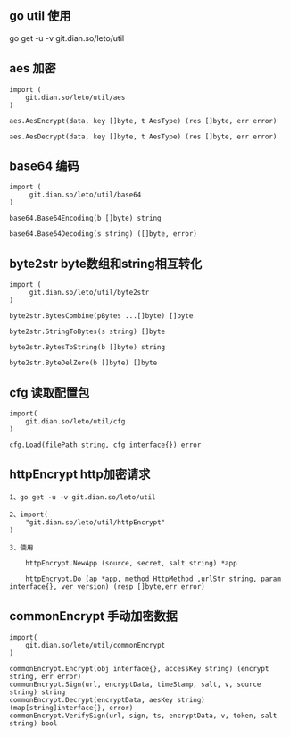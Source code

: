 ## go util 使用

go get -u -v git.dian.so/leto/util


## aes 加密

    import (
        git.dian.so/leto/util/aes
    )

    aes.AesEncrypt(data, key []byte, t AesType) (res []byte, err error)

    aes.AesDecrypt(data, key []byte, t AesType) (res []byte, err error)



## base64 编码

    import (
         git.dian.so/leto/util/base64
    )

    base64.Base64Encoding(b []byte) string

    base64.Base64Decoding(s string) ([]byte, error)


## byte2str byte数组和string相互转化

    import (
         git.dian.so/leto/util/byte2str
    )

    byte2str.BytesCombine(pBytes ...[]byte) []byte

    byte2str.StringToBytes(s string) []byte

    byte2str.BytesToString(b []byte) string

    byte2str.ByteDelZero(b []byte) []byte


## cfg 读取配置包

    import(
        git.dian.so/leto/util/cfg
    )

    cfg.Load(filePath string, cfg interface{}) error

## httpEncrypt http加密请求

    1、go get -u -v git.dian.so/leto/util

    2、import(
        "git.dian.so/leto/util/httpEncrypt"
    )

    3、使用

        httpEncrypt.NewApp (source, secret, salt string) *app

        httpEncrypt.Do (ap *app, method HttpMethod ,urlStr string, param interface{}, ver version) (resp []byte,err error)

## commonEncrypt 手动加密数据


    import(
        git.dian.so/leto/util/commonEncrypt
    )

    commonEncrypt.Encrypt(obj interface{}, accessKey string) (encrypt string, err error)
    commonEncrypt.Sign(url, encryptData, timeStamp, salt, v, source string) string
    commonEncrypt.Decrypt(encryptData, aesKey string) (map[string]interface{}, error)
    commonEncrypt.VerifySign(url, sign, ts, encryptData, v, token, salt string) bool